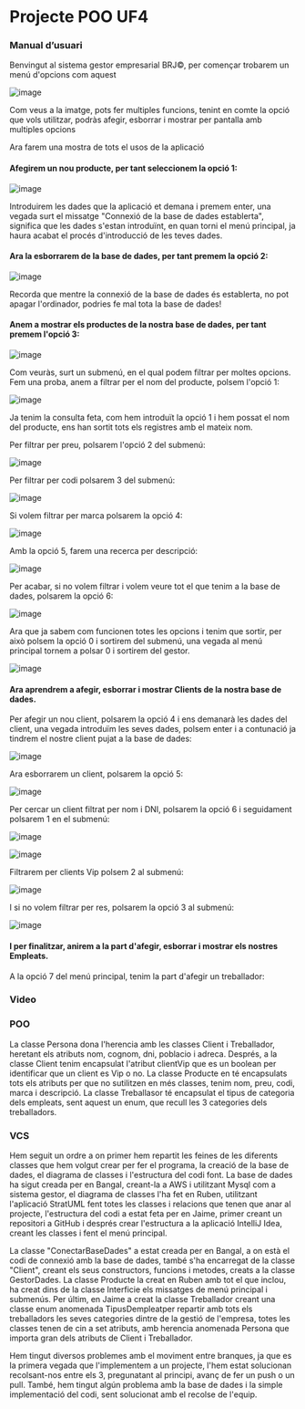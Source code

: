 <h1>Projecte POO UF4</h1>

<h3>Manual d’usuari</h3>

<p>Benvingut al sistema gestor empresarial BRJ©, per començar trobarem un menú d'opcions com aquest</p>

![image](https://user-images.githubusercontent.com/74617905/120678070-056c7880-c498-11eb-9317-4bc9c44653f7.png)

<p>Com veus a la imatge, pots fer multiples funcions, tenint en comte la opció que vols utilitzar, podràs afegir, esborrar i mostrar per pantalla amb multiples opcions</p>

<p>Ara farem una mostra de tots el usos de la aplicació</p>

<h4>Afegirem un nou producte, per tant seleccionem la opció 1: </h4>

![image](https://user-images.githubusercontent.com/74617905/120678947-efab8300-c498-11eb-88e8-991f0331f87e.png)

<p>Introduirem les dades que la aplicació et demana i premem enter, una vegada surt el missatge "Connexió de la base de dades establerta", significa que les dades 
s'estan introduïnt, en quan torni el menú principal, ja haura acabat el procés d'introducció de les teves dades.</p>

<h4>Ara la esborrarem de la base de dades, per tant premem la opció 2: </h4>

![image](https://user-images.githubusercontent.com/74617905/120679330-5892fb00-c499-11eb-831c-3829905770ea.png)

<p>Recorda que mentre la connexió de la base de dades és establerta, no pot apagar l'ordinador, podries fe mal tota la base de dades!</p>

<h4>Anem a mostrar els productes de la nostra base de dades, per tant premem l'opció 3: </h4>

![image](https://user-images.githubusercontent.com/74617905/120680216-58dfc600-c49a-11eb-8ac5-820a7ea90a3a.png)

<p>Com veuràs, surt un submenú, en el qual podem filtrar per moltes opcions. Fem una proba, anem a filtrar per el nom del producte, polsem l'opció 1: </p>

![image](https://user-images.githubusercontent.com/74617905/120759170-068ebb80-c513-11eb-9396-73ad542f9f69.png)

<p>Ja tenim la consulta feta, com hem introduït la opció 1 i hem possat el nom del producte, ens han sortit tots els registres amb el mateix nom.</p>

<p>Per filtrar per preu, polsarem l'opció 2 del submenú: </p>

![image](https://user-images.githubusercontent.com/74617905/120759734-9b91b480-c513-11eb-8dc9-d1837b41aa6e.png)

<p>Per filtrar per codi polsarem 3 del submenú: </p>

![image](https://user-images.githubusercontent.com/74617905/120761283-5078a100-c515-11eb-8222-8df254ccb01b.png)

<p>Si volem filtrar per marca polsarem la opció 4: </p>

![image](https://user-images.githubusercontent.com/74617905/120761492-89b11100-c515-11eb-8eb1-2ef2657c0661.png)

<p>Amb la opció 5, farem una recerca per descripció: </p>

![image](https://user-images.githubusercontent.com/74617905/120762145-430fe680-c516-11eb-8496-cc021996b5bf.png)

<p>Per acabar, si no volem filtrar i volem veure tot el que tenim a la base de dades, polsarem la opció 6: </p>

![image](https://user-images.githubusercontent.com/74617905/120762899-009ad980-c517-11eb-949b-ca73f85aeb1b.png)

<p>Ara que ja sabem com funcionen totes les opcions i tenim que sortir, per això polsem la opció 0 i sortirem del submenú, una vegada al menú principal tornem a polsar 0 i sortirem del gestor.</p>

![image](https://user-images.githubusercontent.com/74617905/120763078-29bb6a00-c517-11eb-8c64-fbc6e14964b8.png)

<h4>Ara aprendrem a afegir, esborrar i mostrar Clients de la nostra base de dades.</h4>
<p>Per afegir un nou client, polsarem la opció 4 i ens demanarà les dades del client, una vegada introduïm les seves dades, polsem enter i a contunació ja tindrem el nostre client pujat a la base de dades: </p>

![image](https://user-images.githubusercontent.com/74617905/120764787-cfbba400-c518-11eb-8893-866aab2d1a68.png)

<p>Ara esborrarem un client, polsarem la opció 5:</p>

![image](https://user-images.githubusercontent.com/74617905/120767717-bbc57180-c51b-11eb-9368-c69d433bd95c.png)


<p>Per cercar un client filtrat per nom i DNI, polsarem la opció 6 i seguidament polsarem 1 en el submenú: </p>

![image](https://user-images.githubusercontent.com/74617905/120769438-6ab67d00-c51d-11eb-8814-9dfee1b6aa94.png)

![image](https://user-images.githubusercontent.com/74617905/120769503-7ace5c80-c51d-11eb-89ed-e2f9979ab541.png)

<p>Filtrarem per clients Vip polsem 2 al submenú: </p>

![image](https://user-images.githubusercontent.com/74617905/120769614-99345800-c51d-11eb-9055-06432aca3f82.png)

<p>I si no volem filtrar per res, polsarem la opció 3 al submenú: </p>

![image](https://user-images.githubusercontent.com/74617905/120769894-dd275d00-c51d-11eb-9edc-676956a873ba.png)

<h4>I per finalitzar, anirem a la part d'afegir, esborrar i mostrar els nostres Empleats.</h4>
<p>A la opció 7 del menú principal, tenim la part d'afegir un treballador: </p>
<p></p>
<p></p>
<p></p>
<p></p>
<h3>Video</h3>

<p></p>

<h3>POO</h3>

<p>La classe Persona dona l'herencia amb les classes Client i Treballador, heretant els atributs nom, cognom, dni, poblacio i adreca. Després, a la classe Client tenim encapsulat l'atribut clientVip que es un boolean per identificar que un client es Vip o no. La classe Producte en té encapsulats tots els atributs per que no sutilitzen en més classes, tenim nom, preu, codi, marca i descripció. La classe Treballasor té encapsulat el tipus de categoria dels empleats, sent aquest un enum, que recull les 3 categories dels treballadors.</p>

<h3>VCS</h3>

<p>Hem seguit un ordre a on primer hem repartit les feines de les diferents classes que hem volgut crear per fer el programa, la creació de la base de dades, el diagrama de classes i l'estructura del codi font. La base de dades ha sigut creada per en Bangal, creant-la a AWS i utilitzant Mysql com a sistema gestor, el diagrama de classes l'ha fet en Ruben, utilitzant l'aplicació StratUML fent totes les classes i relacions que tenen que anar al projecte, l'estructura del codi a estat feta per en Jaime, primer creant un repositori a GitHub i després crear l'estructura a la aplicació IntelliJ Idea, creant les classes i fent el menú principal. </p>

<p>La classe "ConectarBaseDades" a estat creada per en Bangal, a on està el codi de connexió amb la base de dades, també s'ha encarregat de la classe "Client", creant els seus constructors, funcions i metodes, creats a la classe GestorDades. La classe Producte la creat en Ruben amb tot el que inclou, ha creat dins de la classe Interficie els missatges de menú principal i submenús. Per últim, en Jaime a creat la classe Treballador creant una classe enum anomenada TipusDempleatper repartir amb tots els treballadors les seves categories dintre de la gestió de l'empresa, totes les classes tenen de cin a set atributs, amb herencia anomenada Persona que importa gran dels atributs de Client i Treballador.</p>

<p>Hem tingut diversos problemes amb el moviment entre branques, ja que es la primera vegada que l'implementem a un projecte, l'hem estat solucionan recolsant-nos entre els 3, pregunatant al principi, avanç de fer un push o un pull. També, hem tingut algún problema amb la base de dades i la simple implementació del codi, sent solucionat amb el recolse de l'equip.</p>
